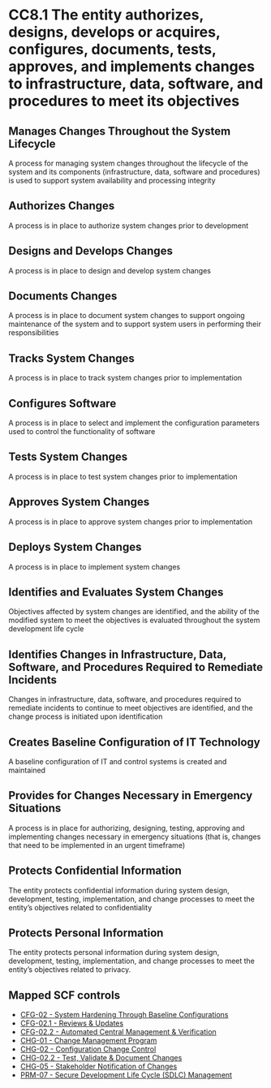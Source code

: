 # CC8.1 The entity authorizes, designs, develops or acquires, configures, documents, tests, approves, and implements changes to infrastructure, data, software, and procedures to meet its objectives
## Manages Changes Throughout the System Lifecycle
A process for managing system changes throughout the lifecycle of the system and its components (infrastructure, data, software and procedures) is used to support system availability and processing integrity
## Authorizes Changes
A process is in place to authorize system changes prior to development
## Designs and Develops Changes
A process is in place to design and develop system changes
## Documents Changes
A process is in place to document system changes to support ongoing maintenance of the system and to support system users in performing their responsibilities
## Tracks System Changes
A process is in place to track system changes prior to implementation
## Configures Software
A process is in place to select and implement the configuration parameters used to control the functionality of software
## Tests System Changes
A process is in place to test system changes prior to implementation
## Approves System Changes
A process is in place to approve system changes prior to implementation
## Deploys System Changes
A process is in place to implement system changes
## Identifies and Evaluates System Changes
Objectives affected by system changes are identified, and the ability of the modified system to meet the objectives is evaluated throughout the system development life cycle
## Identifies Changes in Infrastructure, Data, Software, and Procedures Required to Remediate Incidents
Changes in infrastructure, data, software, and procedures required to remediate incidents to continue to meet objectives are identified, and the change process is initiated upon identification
## Creates Baseline Configuration of IT Technology
A baseline configuration of IT and control systems is created and maintained
## Provides for Changes Necessary in Emergency Situations
A process is in place for authorizing, designing, testing, approving and implementing changes necessary in emergency situations (that is, changes that need to be implemented in an urgent timeframe)
## Protects Confidential Information
The entity protects confidential information during system design, development, testing, implementation, and change processes to meet the entity’s objectives related to confidentiality
## Protects Personal Information
The entity protects personal information during system design, development, testing, implementation, and change processes to meet the entity’s objectives related to privacy.
## Mapped SCF controls
- [CFG-02 - System Hardening Through Baseline Configurations](../scf/cfg-02-systemhardeningthroughbaselineconfigurations.md)
- [CFG-02.1 - Reviews & Updates](../scf/cfg-021-reviews&updates.md)
- [CFG-02.2 - Automated Central Management & Verification](../scf/cfg-022-automatedcentralmanagement&verification.md)
- [CHG-01 - Change Management Program](../scf/chg-01-changemanagementprogram.md)
- [CHG-02 - Configuration Change Control](../scf/chg-02-configurationchangecontrol.md)
- [CHG-02.2 - Test, Validate & Document Changes](../scf/chg-022-test,validate&documentchanges.md)
- [CHG-05 - Stakeholder Notification of Changes](../scf/chg-05-stakeholdernotificationofchanges.md)
- [PRM-07 - Secure Development Life Cycle (SDLC) Management](../scf/prm-07-securedevelopmentlifecycle(sdlc)management.md)